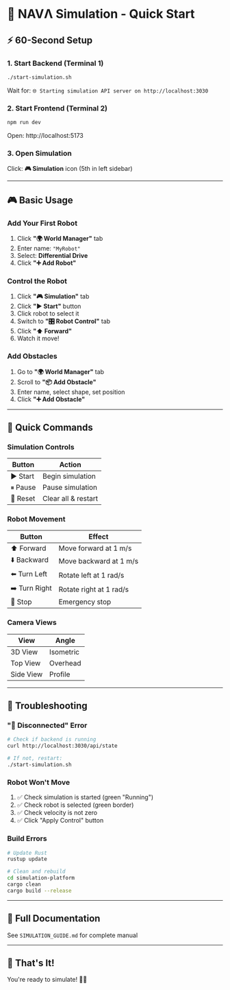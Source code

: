 # 🚀 NAVΛ Simulation - Quick Start

## ⚡ 60-Second Setup

### 1. Start Backend (Terminal 1)
```bash
./start-simulation.sh
```
Wait for: `🌐 Starting simulation API server on http://localhost:3030`

### 2. Start Frontend (Terminal 2)
```bash
npm run dev
```
Open: http://localhost:5173

### 3. Open Simulation
Click: **🎮 Simulation** icon (5th in left sidebar)

---

## 🎮 Basic Usage

### Add Your First Robot
1. Click **"🌍 World Manager"** tab
2. Enter name: `"MyRobot"`
3. Select: **Differential Drive**
4. Click **"➕ Add Robot"**

### Control the Robot
1. Click **"🎮 Simulation"** tab
2. Click **"▶ Start"** button
3. Click robot to select it
4. Switch to **"🎛️ Robot Control"** tab
5. Click **"⬆️ Forward"**
6. Watch it move!

### Add Obstacles
1. Go to **"🌍 World Manager"** tab
2. Scroll to **"📦 Add Obstacle"**
3. Enter name, select shape, set position
4. Click **"➕ Add Obstacle"**

---

## 🎯 Quick Commands

### Simulation Controls
| Button | Action |
|--------|--------|
| ▶ Start | Begin simulation |
| ⏸ Pause | Pause simulation |
| 🔄 Reset | Clear all & restart |

### Robot Movement
| Button | Effect |
|--------|--------|
| ⬆️ Forward | Move forward at 1 m/s |
| ⬇️ Backward | Move backward at 1 m/s |
| ⬅️ Turn Left | Rotate left at 1 rad/s |
| ➡️ Turn Right | Rotate right at 1 rad/s |
| 🛑 Stop | Emergency stop |

### Camera Views
| View | Angle |
|------|-------|
| 3D View | Isometric |
| Top View | Overhead |
| Side View | Profile |

---

## 🔧 Troubleshooting

### "🔴 Disconnected" Error
```bash
# Check if backend is running
curl http://localhost:3030/api/state

# If not, restart:
./start-simulation.sh
```

### Robot Won't Move
1. ✅ Check simulation is started (green "Running")
2. ✅ Check robot is selected (green border)
3. ✅ Check velocity is not zero
4. ✅ Click "Apply Control" button

### Build Errors
```bash
# Update Rust
rustup update

# Clean and rebuild
cd simulation-platform
cargo clean
cargo build --release
```

---

## 📖 Full Documentation
See `SIMULATION_GUIDE.md` for complete manual

---

## 🎉 That's It!
You're ready to simulate! 🤖✨

